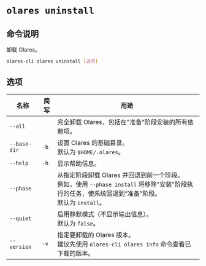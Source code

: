 # `olares uninstall`

## 命令说明
卸载 Olares。

```bash
olares-cli olares uninstall [选项]
```

## 选项

| 名称           | 简写   | 用途                                                                                                     |
|--------------|------|--------------------------------------------------------------------------------------------------------|
| `--all`      |      | 完全卸载 Olares，包括在"准备"阶段安装的所有依赖项。                                                                         |
| `--base-dir` | `-b` | 设置 Olares 的基础目录。<br>默认为 `$HOME/.olares`。                                                               |
| `--help`     | `-h` | 显示帮助信息。                                                                                                |
| `--phase`    |      | 从指定阶段卸载 Olares 并回退到前一个阶段。 <br> 例如，使用 `--phase install` 将移除"安装"阶段执行的任务，使系统回退到“准备”阶段。<br> 默认为 `install`。 |
| `--quiet`    |      | 启用静默模式（不显示输出信息）。 <br> 默认为 `false`。                                                                     |
| `--version`  | `-v` | 指定要卸载的 Olares 版本。<br>建议先使用 `olares-cli olares info` 命令查看已下载的版本。                                        |
